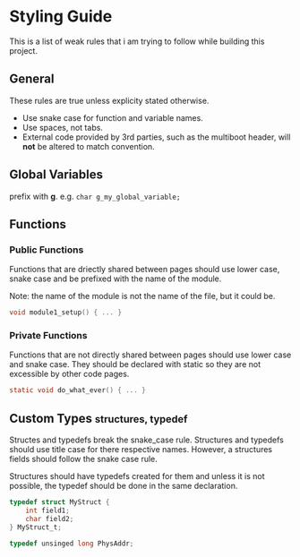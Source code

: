 # Styling Guide

This is a list of weak rules that i am trying to follow while building this
project.

## General

These rules are true unless explicity stated otherwise.

- Use snake case for function and variable names.
- Use spaces, not tabs.
- External code provided by 3rd parties, such as the multiboot header, will
  __not__ be altered to match convention.

## Global Variables

prefix with __g__. e.g. ```char g_my_global_variable;```

## Functions

### Public Functions

Functions that are driectly shared between pages should use lower case, snake
case and be prefixed with the name of the module.

Note: the name of the module is not the name of the file, but it could be.


```c
void module1_setup() { ... }
```

### Private Functions

Functions that are not directly shared between pages should use lower case and
snake case. They should be declared with static so they are not excessible by
other code pages.


```c
static void do_what_ever() { ... }
```

## Custom Types <small>structures, typedef</small>

Structes and typedefs break the snake_case rule. Structures and typedefs should
use title case for there respective names. However, a structures fields should
follow the snake case rule.

Structures should have typedefs created for them and unless it is not possible,
the typedef should be done in the same declaration.

```c
typedef struct MyStruct {
    int field1;
    char field2;
} MyStruct_t;

typedef unsinged long PhysAddr;
```
